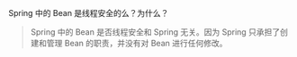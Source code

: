 Spring 中的 Bean 是线程安全的么？为什么？

> Spring 中的 Bean 是否线程安全和 Spring 无关。因为 Spring 只承担了创建和管理 Bean 的职责，并没有对 Bean 进行任何修改。


